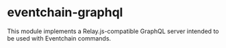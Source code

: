 # eventchain-graphql

This module implements a Relay.js-compatible GraphQL server intended to be used with Eventchain commands.

